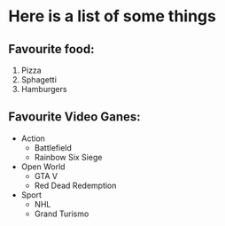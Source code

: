 # Here is a list of some things

## Favourite food:
1. Pizza
2. Sphagetti
3. Hamburgers

## Favourite Video Ganes:
* Action
  * Battlefield
  * Rainbow Six Siege
* Open World
  * GTA V
  * Red Dead Redemption
* Sport
  * NHL
  * Grand Turismo
